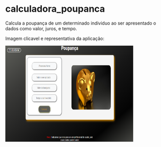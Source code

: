 # calculadora_poupanca
Calcula a poupança de um determinado individuo ao ser apresentado o dados como valor, juros, e tempo. 

Imagem clicavel e representativa da aplicação:

 <HTML>
  <body>
    <a href="https://artjansentec.github.io/calculadora_poupanca/"><img src="foto_para_o_git.PNG" width="400" height="300"></a>
  <body>
 <HTML>
